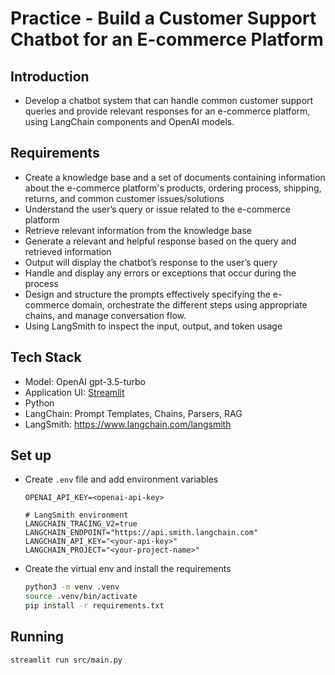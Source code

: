 # Practice - Build a Customer Support Chatbot for an E-commerce Platform

## Introduction

- Develop a chatbot system that can handle common customer support queries and provide relevant responses for an e-commerce platform, using LangChain components and OpenAI models.

## Requirements

- Create a knowledge base and a set of documents containing information about the e-commerce platform's products, ordering process, shipping, returns, and common customer issues/solutions
- Understand the user’s query or issue related to the e-commerce platform
- Retrieve relevant information from the knowledge base
- Generate a relevant and helpful response based on the query and retrieved information
- Output will display the chatbot’s response to the user’s query
- Handle and display any errors or exceptions that occur during the process
- Design and structure the prompts effectively specifying the e-commerce domain, orchestrate the different steps using appropriate chains, and manage conversation flow.
- Using LangSmith to inspect the input, output, and token usage

## Tech Stack

- Model: OpenAI gpt-3.5-turbo
- Application UI: [Streamlit](https://python.langchain.com/docs/integrations/providers/streamlit/)
- Python
- LangChain: Prompt Templates, Chains, Parsers, RAG
- LangSmith: <https://www.langchain.com/langsmith>

## Set up

- Create `.env` file and add environment variables

  ```
  OPENAI_API_KEY=<openai-api-key>

  # LangSmith environment
  LANGCHAIN_TRACING_V2=true
  LANGCHAIN_ENDPOINT="https://api.smith.langchain.com"
  LANGCHAIN_API_KEY="<your-api-key>"
  LANGCHAIN_PROJECT="<your-project-name>"

  ```

- Create the virtual env and install the requirements

  ```bash
  python3 -m venv .venv
  source .venv/bin/activate
  pip install -r requirements.txt
  ```

## Running

  ```bash
  streamlit run src/main.py
  ```
